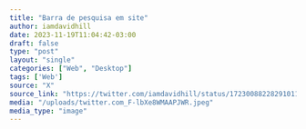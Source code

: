 ```yaml
---
title: "Barra de pesquisa em site"
author: iamdavidhill
date: 2023-11-19T11:04:42-03:00
draft: false
type: "post"
layout: "single"
categories: ["Web", "Desktop"]
tags: ['Web']
source: "X"
source_link: "https://twitter.com/iamdavidhill/status/1723008822829101149/photo/1"
media: "/uploads/twitter.com_F-lbXe8WMAAPJWR.jpeg"
media_type: "image"
---
```


